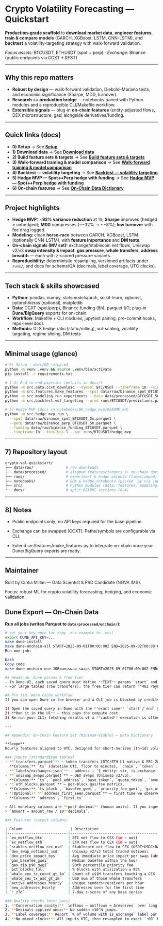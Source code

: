 # Crypto Volatility Forecasting — Quickstart

**Production-grade scaffold** to **download market data**, **engineer features**, **train & compare models** (GARCH, XGBoost, LSTM, CNN-LSTM), and **backtest** a volatility-targeting strategy with walk-forward validation.  

*Focus assets:* BTCUSDT, ETHUSDT (spot + perp) · *Exchange:* Binance (public endpoints via CCXT + REST)

---

## Why this repo matters

- **Robust by design** — walk-forward validation, Diebold–Mariano tests, and economic significance (Sharpe, MDD, turnover).
- **Research ↔ production bridge** — notebooks paired with Python modules and a reproducible CLI/Makefile workflow.
- **Extensible signals** — plug-in **on-chain features** (entity-adjusted flows, DEX microstructure, gas) alongside derivatives/funding.

---

## Quick links (docs)

- **0) Setup** → See **[Setup](docs/00_setup.md)**  
- **1) Download data** → See **[Download data](docs/01_download_data.md)**  
- **2) Build feature sets & targets** → See **[Build feature sets & targets](docs/02_build_features_targets.md)**  
- **3) Walk-forward training & model comparison** → See **[Walk-forward training & model comparison](docs/03_walkforward_modeling.md)**  
- **4) Backtest — volatility targeting** → See **[Backtest — volatility targeting](docs/04_backtest_vol_targeting.md)**  
- **5) Hedge MVP — Spot↔Perp hedge with funding** → See **[Hedge MVP — Spot↔Perp hedge with funding](notebooks/06_hedge_mvp/README.md)**  
- **6) On-chain features** → See **[On-Chain Data Dictionary](data/processed/onchain/README.md)**

---

## Project highlights

- **Hedge MVP:** ~**92% variance reduction** at 1h; **Sharpe** improves (hedged ≥ unhedged); **MDD** compresses (~−32% → ~−8%); **low turnover** with fee drag logged.
- **Modeling:** clean **horse-race** between GARCH, XGBoost, LSTM (optionally CNN-LSTM), with **feature importance** and **DM tests**.
- **On-chain signals (MV set):** exchange/stablecoin net flows, Uniswap v2/v3 **swap intensity & impact**, **gas pressure**, **whale transfers**, **address breadth** — each with z-scored pressure variants.
- **Reproducibility:** deterministic resampling, versioned artifacts under `runs/`, and docs for schema/QA (decimals, label coverage, UTC clocks).

---

## Tech stack & skills showcased

- **Python:** pandas, numpy, statsmodels/arch, scikit-learn, xgboost, pytorch/keras (optional), matplotlib
- **Data:** CCXT (spot/perp), Binance funding (8h), parquet I/O; plug-in **Dune/BigQuery** exports for on-chain
- **Workflow:** Makefile + CLI modules, jupytext pairing, pre-commit hooks, repo-level docs
- **Methods:** OLS hedge ratio (static/rolling), vol-scaling, volatility targeting, regime slicing, DM tests

---

## Minimal usage (glance)

```bash
# 0) Setup → docs/00_setup.md
python -m venv .venv && source .venv/bin/activate
pip install -r requirements.txt

# 1–4) End-to-end pipeline (details in docs/)
python -m src.data.ccxt_download --symbol BTC/USDT --timeframe 1m --since 2020-01-01 --out data/raw/binance_spot_BTCUSDT_1m.parquet
python -m src.features.make_features --spot data/raw/binance_spot_BTCUSDT_1m.parquet --funding data/raw/binance_funding_BTCUSDT.parquet --symbol BTCUSDT --timeframe 5m --out data/processed/BTCUSDT_5m.parquet
python -m src.modeling.run_experiments --data data/processed/BTCUSDT_5m.parquet --symbol BTCUSDT --horizon 12 --output runs/BTCUSDT
python -m src.backtest.vol_targeting --pred runs/BTCUSDT/predictions.parquet --retcol ret_5m --fee_bps 1 --output runs/BTCUSDT/backtest_BTCUSDT.json

# 5) Hedge MVP (docs in notebooks/06_hedge_mvp/README.md)
python -m src.hedge_mvp.run \
  --spot data/raw/binance_spot_BTCUSDT_5m.parquet \
  --perp data/raw/binance_perp_BTCUSDT_5m.parquet \
  --funding data/raw/binance_funding_BTCUSDT.parquet \
  --timeframe 1h --fees_bps 1 --out runs/BTCUSDT/hedge_mvp
```

---

## 7) Repository layout

```bash
crypto-vol-quickstart/
├── data/raw/               # raw downloads
├── data/processed/         # aligned features/targets (+ on-chain docs)
├── runs/                   # experiment & hedge outputs (timestamped)
├── notebooks/              # EDA & hedge notebooks (paired .py via jupytext)
├── src/                    # Python modules (data, features, modeling, backtest, hedge_mvp)
└── docs/                   # split README sections (0–4)
```

---

## 8) Notes

- Public endpoints only; no API keys required for the base pipeline.

- Exchange can be swapped (CCXT). Paths/symbols are configurable via CLI.

- Extend src/features/make_features.py to integrate on-chain once your Dune/BigQuery exports are ready.

---

## Maintainer

Built by Cintia Millan — Data Scientist & PhD Candidate (NOVA IMS).

Focus: robust ML for crypto volatility forecasting, hedging, and economic validation.

## Dune Export — On-Chain Data

**Run all jobs (writes Parquet to `data/processed/onchain/`):**
```bash
# set your key once (or copy .env.example to .env)
export DUNE_API_KEY=... 
make dune-install
make dune-onchain-all START=2025-09-01T00:00:00Z END=2025-09-02T00:00:00Z
Run one job:

bash
Copy code
make dune-onchain-one JOB=uniswap_swaps START=2025-09-01T00:00:00Z END=2025-09-02T00:00:00Z

## Heads-up: Dune params & free tier
- In Dune UI, each saved query must define **TEXT** params `start` and `end` (ISO8601).
- For large tables (raw transfers), the free tier can return **402 Payment Required** even on narrow windows. Prefer **server-side aggregations** (hourly netflows, swap notional) and download the small result sets.

## Pro tip: Warm cache workflow
If you can open Dune in the browser and a CLI job is blocked by credits:

1) Open the saved query in Dune with the **exact same** `start`/`end` you plan to pass from CLI.  
2) **Run it in the UI** — this pays the compute cost.  
3) Re-run your CLI; fetching results of a **cached** execution is often allowed (plan-dependent).

---

## Appendix: On-Chain Feature Set (Minimum-Viable) — Data Dictionary

**Scope**  
Hourly features aligned to UTC, designed for short-horizon (1h–1d) volatility forecasting for BTC/ETH.

### Inputs (standardized tables)
- **`transfers.parquet`** — token transfers (BTC/ETH L1 native & ERC-20).  
  **Columns:** `ts` (datetime UTC, floor to minute), `chain`, `token`, `from_address`, `to_address`, `amount_raw`, `decimals`, `amount`, `amount_usd`
- **`labels/exchanges.json`** — address → `{ entity: str, is_exchange: bool }`
- **`uniswap_swaps.parquet`** — DEX swaps (Uniswap v2/v3).  
  **Columns:** `ts`, `pool_address`, `base_token`, `quote_token`, `amount_usd`, `mid_before`, `mid_after`
- **`eth_blocks.parquet`** — per-block gas/fee metrics.  
  **Columns:** `ts_block`, `basefee_gwei`, `priority_fee_gwei`, `gas_used`, `gas_limit`
- *(Optional)* **`address_first_seen.parquet`** — first time we observed an address.  
  **Columns:** `address`, `first_ts`

> All monetary columns are **post-decimal** (human units). If you ingest raw logs, apply:  
> `amount = amount_raw / 10**decimals`.

### Features (output columns)

| Column                      | Description                                | Units | Construction (hourly)                                                                     |
|----------------------------|--------------------------------------------|-------|-------------------------------------------------------------------------------------------|
| `ex_netflow_btc`           | BTC net flow to CEX (in − out)             | BTC   | Sum transfers where CEX is receiver minus where CEX is sender (BTC chain)                 |
| `ex_netflow_eth`           | ETH net flow to CEX (in − out)             | ETH   | Same as above for ETH native (exclude ERC-20)                                             |
| `stables_netflow_cex_usd`  | Stablecoin net flow to CEX (USDT+USDC+DAI) | USD   | Sum USD of ERC-20 transfers **into** CEX minus **out**                                    |
| `dex_swap_notional_usd`    | Uniswap v2/v3 total traded notional        | USD   | Sum `amount_usd` over swaps per hour                                                      |
| `dex_price_impact_bps`     | Avg immediate price impact per swap (abs)  | bps   | `abs((mid_after - mid_before)/mid_before)*1e4`, then mean per hour                        |
| `gas_basefee_gwei`         | Median basefee within the hour             | gwei  | Median of `basefee_gwei` across blocks in hour                                            |
| `gas_tip_p90_gwei`         | 90th percentile priority fee               | gwei  | P90 of `priority_fee_gwei`                                                                |
| `pct_blocks_full`          | % blocks with utilization ≥ 95%            | %     | Share where `gas_used / gas_limit ≥ 0.95`                                                 |
| `whale_cex_tx_count_gt_1m` | Count of ≥$1M transfers touching a CEX     | count | Count (native/ERC-20) transfers `amount_usd ≥ 1e6` with CEX as sender or receiver         |
| `whale_cex_tx_usd_gt_1m`   | USD sum of those whale transfers           | USD   | Sum `amount_usd` for same filter                                                           |
| `active_addresses_hourly`  | Unique senders+receivers per hour          | count | `nunique(from ∪ to)`                                                                      |
| `new_addresses_hourly`     | Addresses seen for the first time          | count | Count addresses whose `first_ts` equals current hour                                       |
| `*_z7d`                    | 7-day z-score of any base series           | z     | `(x − mean_7d) / std_7d` (rolling, min periods = 24)                                      |

### Quality checks (must pass)
1. **Conservation sanity:** `inflows − outflows ≈ Δreserves` over long windows (where reserves available).  
2. **Decimals applied once:** No sudden ×10^N jumps.  
3. **Label coverage:** Report `% of volume with is_exchange` label per day.  
4. **No mixed clocks:** All inputs UTC, then resampled to exact `:00` hourly bins.
